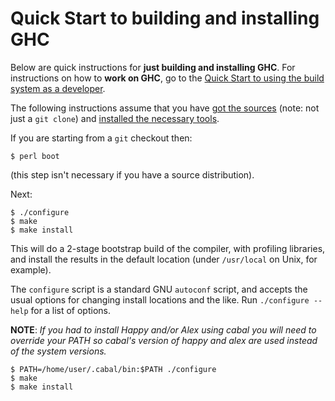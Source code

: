# Quick Start to building and installing GHC


Below are quick instructions for **just building and installing GHC**. For instructions on how to **work on GHC**, go to the [Quick Start to using the build system as a developer](building/hacking).


The following instructions assume that you have [got the sources](building/getting-the-sources) (note: not just a `git clone`) and [installed the necessary tools](building/preparation).


If you are starting from a `git` checkout then:

```wiki
$ perl boot
```


(this step isn't necessary if you have a source distribution).


Next:

```wiki
$ ./configure
$ make
$ make install
```


This will do a 2-stage bootstrap build of the compiler, with profiling libraries, and install the results in the default location (under `/usr/local` on Unix, for example).


The `configure` script is a standard GNU `autoconf` script, and accepts the usual options for changing install locations and the like.  Run `./configure --help` for a list of options.

**NOTE**: *If you had to install Happy and/or Alex using cabal you will need to override your PATH so cabal's version of happy and alex are used instead of the system versions.*

```wiki
$ PATH=/home/user/.cabal/bin:$PATH ./configure
$ make
$ make install
```